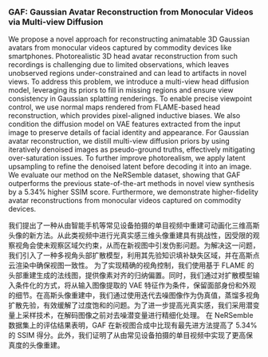 ### GAF: Gaussian Avatar Reconstruction from Monocular Videos via Multi-view Diffusion

We propose a novel approach for reconstructing animatable 3D Gaussian avatars from monocular videos captured by commodity devices like smartphones. Photorealistic 3D head avatar reconstruction from such recordings is challenging due to limited observations, which leaves unobserved regions under-constrained and can lead to artifacts in novel views. To address this problem, we introduce a multi-view head diffusion model, leveraging its priors to fill in missing regions and ensure view consistency in Gaussian splatting renderings. To enable precise viewpoint control, we use normal maps rendered from FLAME-based head reconstruction, which provides pixel-aligned inductive biases. We also condition the diffusion model on VAE features extracted from the input image to preserve details of facial identity and appearance. For Gaussian avatar reconstruction, we distill multi-view diffusion priors by using iteratively denoised images as pseudo-ground truths, effectively mitigating over-saturation issues. To further improve photorealism, we apply latent upsampling to refine the denoised latent before decoding it into an image. We evaluate our method on the NeRSemble dataset, showing that GAF outperforms the previous state-of-the-art methods in novel view synthesis by a 5.34% higher SSIM score. Furthermore, we demonstrate higher-fidelity avatar reconstructions from monocular videos captured on commodity devices.

我们提出了一种从由智能手机等常见设备拍摄的单目视频中重建可动画化三维高斯头像的新方法。从此类视频中进行光真实感三维头像重建具有挑战性，因受限的观察视角会使未观察区域欠约束，从而在新视图中引发伪影问题。为解决这一问题，我们引入了一种多视角头部扩散模型，利用其先验知识填补缺失区域，并在高斯点云渲染中确保视图一致性。
为了实现精确的视角控制，我们使用基于 FLAME 的头部重建生成的法线图，提供像素对齐的归纳偏置。同时，我们通过对扩散模型输入条件化的方式，将从输入图像提取的 VAE 特征作为条件，保留面部身份和外观的细节。在高斯头像重建中，我们通过使用迭代去噪图像作为伪真值，蒸馏多视角扩散先验，有效缓解了过度饱和的问题。为了进一步提高光真实感，我们采用潜变量上采样技术，在解码图像之前对去噪潜变量进行精细化处理。
在 NeRSemble 数据集上的评估结果表明，GAF 在新视图合成中比现有最先进方法提高了 5.34% 的 SSIM 得分。此外，我们证明了从由常见设备拍摄的单目视频中实现了更高保真度的头像重建。
